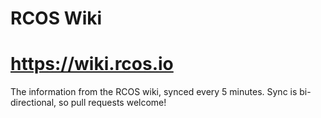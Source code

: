 # RCOS Wiki
# https://wiki.rcos.io

The information from the RCOS wiki, synced every 5 minutes.
Sync is bi-directional, so pull requests welcome!

